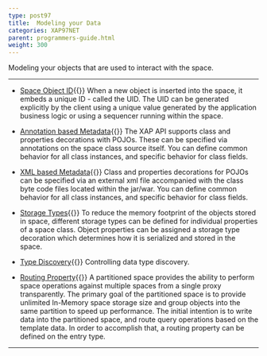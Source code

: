 ```yaml
---
type: post97
title:  Modeling your Data
categories: XAP97NET
parent: programmers-guide.html
weight: 300
---
```



Modeling your objects that are used to interact with the space.


<hr/>

- [Space Object ID](./poco-object-id.html){{<wbr>}}
When a new object is inserted into the space, it embeds a unique ID - called the UID. The UID can be generated explicitly by the client using a unique value generated by the application business logic or using a sequencer running within the space.

- [Annotation based Metadata](./pono-annotation-overview.html){{<wbr>}}
The XAP API supports class  and properties decorations with POJOs. These can be specified via annotations on the space class source itself. You can define common behavior for all class instances, and specific behavior for class fields.

- [XML based Metadata](./pono-xml-metadata-overview.html){{<wbr>}}
Class and properties  decorations for POJOs  can be specified via an external xml file accompanied with the class byte code files located within the jar/war. You can define common behavior for all class instances, and specific behavior for class fields.

- [Storage Types](./poco-storage-type.html){{<wbr>}}
To reduce the memory footprint of the objects stored in space, different storage types can be defined for individual properties of a space class. Object properties can be assigned a storage type decoration which determines how it is serialized and stored in the space.

- [Type Discovery](./poco-type-discovery.html){{<wbr>}}
Controlling data type discovery.

- [Routing Property](./routing-in-partitioned-spaces.html){{<wbr>}}
A partitioned space provides the ability to perform space operations against multiple spaces from a single proxy transparently. The primary goal of the partitioned space is to provide unlimited In-Memory space storage size and group objects into the same partition to speed up performance. The initial intention is to write data into the partitioned space, and route query operations based on the template data. In order to accomplish that, a routing property can be defined on the entry type.
<hr/>



